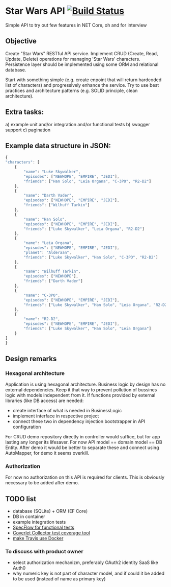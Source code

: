 # Star Wars API [![Build Status](https://api.travis-ci.org/kubabuda/sw_api.svg?branch=master&status=passed)](https://travis-ci.org/kubabuda/sw_api)


Simple API to try out few features in NET Core, oh and for interview

## Objective
Create "Star Wars" RESTful API service. Implement CRUD (Create, Read, Update, Delete) operations for managing 'Star Wars' characters. 
Persistence layer should be implemented using some ORM and relational database.

Start with something simple (e.g. create enpoint that will return hardcoded list of characters) and progressively enhance the service. 
Try to use best practices and architecture patterns (e.g. SOLID principle, clean architecture).

## Extra tasks:
a) example unit and/or integration and/or functional tests
b) swagger support
c) pagination

## Example data structure in JSON:
```javascript
{
"characters": [
	{
		"name": "Luke Skywalker",
		"episodes": ["NEWHOPE", "EMPIRE", "JEDI"],
		"friends": ["Han Solo", "Leia Organa", "C-3PO", "R2-D2"]
	},
	{
		"name": "Darth Vader",
		"episodes": ["NEWHOPE", "EMPIRE", "JEDI"],
		"friends": ["Wilhuff Tarkin"]
	},
	{
		"name": "Han Solo",
		"episodes": ["NEWHOPE", "EMPIRE", "JEDI"],
		"friends": ["Luke Skywalker", "Leia Organa", "R2-D2"]
	},
	{
		"name": "Leia Organa",
		"episodes": ["NEWHOPE", "EMPIRE", "JEDI"],
		"planet": "Alderaan",
		"friends": ["Luke Skywalker", "Han Solo", "C-3PO", "R2-D2"]
	},
	{
		"name": "Wilhuff Tarkin",
		"episodes": ["NEWHOPE"],
		"friends": ["Darth Vader"]
	},
	{
		"name": "C-3PO",
		"episodes": ["NEWHOPE", "EMPIRE", "JEDI"],
		"friends": ["Luke Skywalker", "Han Solo", "Leia Organa", "R2-D2"]
	},
	{
		"name": "R2-D2",
		"episodes": ["NEWHOPE", "EMPIRE", "JEDI"],
		"friends": ["Luke Skywalker", "Han Solo", "Leia Organa"]
	}
]
}
```

## Design remarks

### Hexagonal architecture

Application is using hexagonal architecture. Business logic by design has no external dependencies. 
Keep it that way to prevent pollution of bussines logic with models independent from it. 
If functions provided by external libraries (like DB access) are needed: 
- create interface of what is needed in BusinessLogic 
- implement interface in respective project 
- connect these two in dependency injection bootstrapper in API configuration

For CRUD demo repository directly in controller would suffice, but for app lasting any longer its lifesaver.
For now API model == domain model == DB Entity. After demo it would be better to separate these and connect using AutoMapper, for demo it seems overkill.

### Authorization

For now no authorization on this API is required for clients. This is obviously necessary to be added after demo.


## TODO list

- database (SQLite) + ORM (EF Core)
- DB in container
- example integration tests
- [SpecFlow for functional tests](https://docs.specflow.org/projects/specflow/en/latest/Installation/Installation.html)
- [Coverlet Collector](https://github.com/coverlet-coverage/coverlet)[ test coverage tool](https://docs.microsoft.com/en-us/dotnet/core/testing/unit-testing-code-coverage?tabs=windows)
- [make Travis use Docker](https://docs.travis-ci.com/user/docker/)
### To discuss with product owner
- select authorization mechanizm, preferably OAuth2 identity SaaS like Auth0
- why numeric key is not part of character model, and if could it be added to be used (instead of name as primary key)